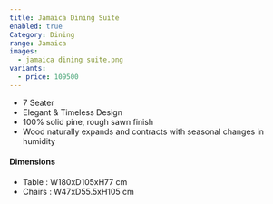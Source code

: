 ```yaml
---
title: Jamaica Dining Suite
enabled: true
Category: Dining
range: Jamaica
images:
  - jamaica dining suite.png
variants:
  - price: 109500
---
```


* 7 Seater
* Elegant & Timeless Design
* 100% solid pine, rough sawn finish
* Wood naturally expands and contracts with seasonal changes in humidity

#### Dimensions

* Table : W180xD105xH77 cm
* Chairs : W47xD55.5xH105 cm

